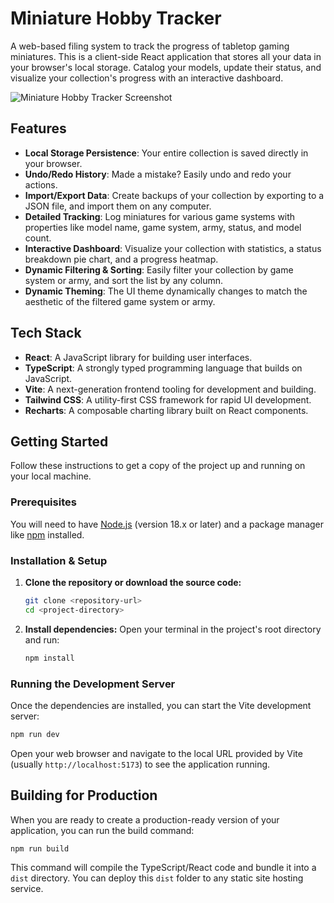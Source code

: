 # Miniature Hobby Tracker

A web-based filing system to track the progress of tabletop gaming miniatures. This is a client-side React application that stores all your data in your browser's local storage. Catalog your models, update their status, and visualize your collection's progress with an interactive dashboard.

![Miniature Hobby Tracker Screenshot](https://storage.googleapis.com/aistudio-ux-team-public/sdk-pro-assets/minis-tracker.png)

## Features

- **Local Storage Persistence**: Your entire collection is saved directly in your browser.
- **Undo/Redo History**: Made a mistake? Easily undo and redo your actions.
- **Import/Export Data**: Create backups of your collection by exporting to a JSON file, and import them on any computer.
- **Detailed Tracking**: Log miniatures for various game systems with properties like model name, game system, army, status, and model count.
- **Interactive Dashboard**: Visualize your collection with statistics, a status breakdown pie chart, and a progress heatmap.
- **Dynamic Filtering & Sorting**: Easily filter your collection by game system or army, and sort the list by any column.
- **Dynamic Theming**: The UI theme dynamically changes to match the aesthetic of the filtered game system or army.

## Tech Stack

- **React**: A JavaScript library for building user interfaces.
- **TypeScript**: A strongly typed programming language that builds on JavaScript.
- **Vite**: A next-generation frontend tooling for development and building.
- **Tailwind CSS**: A utility-first CSS framework for rapid UI development.
- **Recharts**: A composable charting library built on React components.

## Getting Started

Follow these instructions to get a copy of the project up and running on your local machine.

### Prerequisites

You will need to have [Node.js](https://nodejs.org/) (version 18.x or later) and a package manager like [npm](https://www.npmjs.com/) installed.

### Installation & Setup

1.  **Clone the repository or download the source code:**
    ```bash
    git clone <repository-url>
    cd <project-directory>
    ```

2.  **Install dependencies:**
    Open your terminal in the project's root directory and run:
    ```bash
    npm install
    ```

### Running the Development Server

Once the dependencies are installed, you can start the Vite development server:

```bash
npm run dev
```

Open your web browser and navigate to the local URL provided by Vite (usually `http://localhost:5173`) to see the application running.

## Building for Production

When you are ready to create a production-ready version of your application, you can run the build command:

```bash
npm run build
```

This command will compile the TypeScript/React code and bundle it into a `dist` directory. You can deploy this `dist` folder to any static site hosting service.